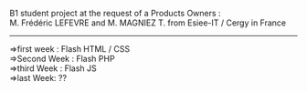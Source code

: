 B1 student project at the request of a Products Owners :<br> M. Frédéric LEFEVRE  and M. MAGNIEZ T. from Esiee-IT / Cergy in France


---------------------------------------------------------------------------------------------

=>first week : Flash HTML / CSS <br>
=>Second Week : Flash PHP <br>
=>third Week : Flash JS <br>
=>last Week: ?? <br>

